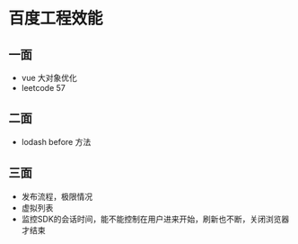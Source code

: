 # 百度工程效能

## 一面

* vue 大对象优化
* leetcode 57

## 二面

* lodash before 方法

## 三面

* 发布流程，极限情况
* 虚拟列表
* 监控SDK的会话时间，能不能控制在用户进来开始，刷新也不断，关闭浏览器才结束

